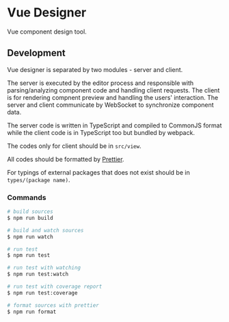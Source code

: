 # Vue Designer

Vue component design tool.

## Development

Vue designer is separated by two modules - server and client.

The server is executed by the editor process and responsible with parsing/analyzing component code and handling client requests. The client is for rendering compnent preview and handling the users' interaction. The server and client communicate by WebSocket to synchronize component data.

The server code is written in TypeScript and compiled to CommonJS format while the client code is in TypeScript too but bundled by webpack.

The codes only for client should be in `src/view`.

All codes should be formatted by [Prettier](https://prettier.io/).

For typings of external packages that does not exist should be in `types/(package name)`.

### Commands

```sh
# build sources
$ npm run build

# build and watch sources
$ npm run watch

# run test
$ npm run test

# run test with watching
$ npm run test:watch

# run test with coverage report
$ npm run test:coverage

# format sources with prettier
$ npm run format
```
